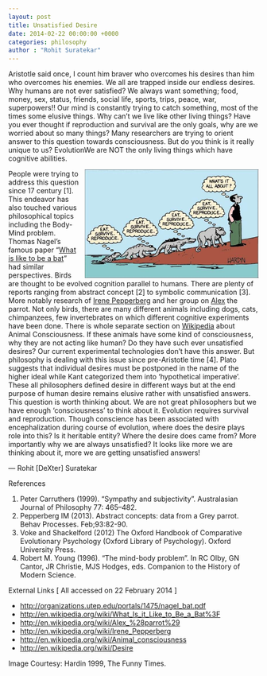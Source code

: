 ```yaml
---
layout: post
title: Unsatisfied Desire
date: 2014-02-22 00:00:00 +0000
categories: philosophy
author : "Rohit Suratekar"
---
```


Aristotle said once, I count him braver who overcomes his desires than him who overcomes his enemies. We all are trapped inside our endless desires. Why humans are not ever satisfied? We always want something; food, money, sex, status, friends, social life, sports, trips, peace, war, superpowers!! Our mind is constantly trying to catch something, most of the times some elusive things. Why can’t we live like other living things? Have you ever thought if reproduction and survival are the only goals, why are we worried about so many things? Many researchers are trying to orient answer to this question towards consciousness. But do you think is it really unique to us? EvolutionWe are NOT the only living things which have cognitive abilities.

<img src="/img/old/evo_cartoon.jpg" alt="Drawing" style="margin-left:8px; width: 350px; max-width: 100%;float: right"/>

People were trying to address this question since 17 century [1]. This endeavor has also touched various philosophical topics including the Body-Mind problem. Thomas Nagel’s famous paper “<a href="http://organizations.utep.edu/portals/1475/nagel_bat.pdf" target="_blank">What is like to be a bat</a>” had similar perspectives. Birds are thought to be evolved cognition parallel to humans. There are plenty of reports ranging from abstract concept [2] to symbolic communication [3]. More notably research of <a href="http://en.wikipedia.org/wiki/Irene_Pepperberg" target="_blank">Irene Pepperberg</a> and her group on <a href="http://en.wikipedia.org/wiki/Alex_%28parrot%29" target="_blank">Alex</a> the parrot. Not only birds, there are many different animals including dogs, cats, chimpanzees, few invertebrates on which different cognitive experiments have been done. There is whole separate section on <a href="http://en.wikipedia.org/wiki/Animal_consciousness" target="_blank">Wikipedia</a> about Animal Consciousness. If these animals have some kind of consciousness, why they are not acting like human? Do they have such ever unsatisfied desires? Our current experimental technologies don’t have this answer. But philosophy is dealing with this issue since pre-Aristotle time [4]. Plato suggests that individual desires must be postponed in the name of the higher ideal while Kant categorized them into ‘hypothetical imperative’. These all philosophers defined desire in different ways but at the end purpose of human desire remains elusive rather with unsatisfied answers. This question is worth thinking about. We are not great philosophers but we have enough ‘consciousness’ to think about it. Evolution requires survival and reproduction. Though conscience has been associated with encephalization during course of evolution, where does the desire plays role into this? Is it heritable entity? Where the desire does came from? More importantly why we are always unsatisfied? It looks like more we are thinking about it, more we are getting unsatisfied answers!

— Rohit [DeXter] Suratekar

References

1. Peter Carruthers (1999). “Sympathy and subjectivity”. Australasian Journal of Philosophy 77: 465–482.
2. Pepperberg IM (2013). Abstract concepts: data from a Grey parrot. Behav Processes. Feb;93:82-90.
3. Voke and Shackelford (2012) The Oxford Handbook of Comparative Evolutionary Psychology (Oxford Library of Psychology). Oxford University Press.
4. Robert M. Young (1996). “The mind-body problem”. In RC Olby, GN Cantor, JR Christie, MJS Hodges, eds. Companion to the History of Modern Science.


External Links [ All accessed on 22 February 2014 ]

* http://organizations.utep.edu/portals/1475/nagel_bat.pdf
* http://en.wikipedia.org/wiki/What_Is_it_Like_to_Be_a_Bat%3F
* http://en.wikipedia.org/wiki/Alex_%28parrot%29
* http://en.wikipedia.org/wiki/Irene_Pepperberg
* http://en.wikipedia.org/wiki/Animal_consciousness
* http://en.wikipedia.org/wiki/Desire

Image Courtesy: Hardin 1999, The Funny Times.